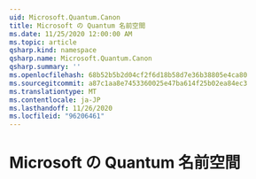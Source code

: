 ```yaml
---
uid: Microsoft.Quantum.Canon
title: Microsoft の Quantum 名前空間
ms.date: 11/25/2020 12:00:00 AM
ms.topic: article
qsharp.kind: namespace
qsharp.name: Microsoft.Quantum.Canon
qsharp.summary: ''
ms.openlocfilehash: 68b52b5b2d04cf2f6d18b58d7e36b38805e4ca80
ms.sourcegitcommit: a87c1aa8e7453360025e47ba614f25b02ea84ec3
ms.translationtype: MT
ms.contentlocale: ja-JP
ms.lasthandoff: 11/26/2020
ms.locfileid: "96206461"
---
```

# <a name="microsoftquantumcanon-namespace"></a>Microsoft の Quantum 名前空間



